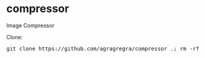 # compressor
Image Compressor

Clone:

<pre>git clone https://github.com/agragregra/compressor .; rm -rf trunk .gitignore readme.md .git img/src/.gitkeep img/dist/.gitkeep</pre>
